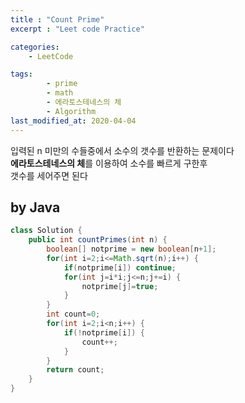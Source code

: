 ```yaml
---
title : "Count Prime"
excerpt : "Leet code Practice"

categories:
    - LeetCode

tags:
        - prime
        - math
        - 에라토스테네스의 체
        - Algorithm
last_modified_at: 2020-04-04
---
```


입력된 n 미만의 수들중에서 소수의 갯수를 반환하는 문제이다  
**에라토스테네스의 체**를 이용하여 소수를 빠르게 구한후  
갯수를 세어주면 된다

## by Java

```java
class Solution {
    public int countPrimes(int n) {
        boolean[] notprime = new boolean[n+1];
        for(int i=2;i<=Math.sqrt(n);i++) {
            if(notprime[i]) continue;
            for(int j=i*i;j<=n;j+=i) {
                notprime[j]=true;
            }
        }
        int count=0;
        for(int i=2;i<n;i++) {
            if(!notprime[i]) {
                count++;
            }
        }
        return count;
    }
}
```

